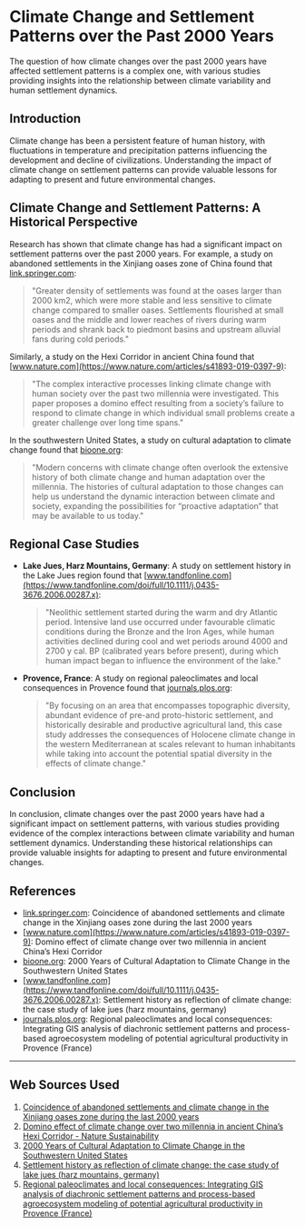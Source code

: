 # Climate Change and Settlement Patterns over the Past 2000 Years
The question of how climate changes over the past 2000 years have affected settlement patterns is a complex one, with various studies providing insights into the relationship between climate variability and human settlement dynamics.

## Introduction
Climate change has been a persistent feature of human history, with fluctuations in temperature and precipitation patterns influencing the development and decline of civilizations. Understanding the impact of climate change on settlement patterns can provide valuable lessons for adapting to present and future environmental changes.

## Climate Change and Settlement Patterns: A Historical Perspective

Research has shown that climate change has had a significant impact on settlement patterns over the past 2000 years. For example, a study on abandoned settlements in the Xinjiang oases zone of China found that [link.springer.com](https://link.springer.com/article/10.1007/s11442-017-1424-2):
> "Greater density of settlements was found at the oases larger than 2000 km2, which were more stable and less sensitive to climate change compared to smaller oases. Settlements flourished at small oases and the middle and lower reaches of rivers during warm periods and shrank back to piedmont basins and upstream alluvial fans during cold periods."

Similarly, a study on the Hexi Corridor in ancient China found that [www.nature.com](https://www.nature.com/articles/s41893-019-0397-9):
> "The complex interactive processes linking climate change with human society over the past two millennia were investigated. This paper proposes a domino effect resulting from a society’s failure to respond to climate change in which individual small problems create a greater challenge over long time spans."

In the southwestern United States, a study on cultural adaptation to climate change found that [bioone.org](https://bioone.org/journals/ambio-a-journal-of-the-human-environment/volume-37/issue-sp14/0044-7447-37.sp14.489/2000-Years-of-Cultural-Adaptation-to-Climate-Change-in-the/10.1579/0044-7447-37.sp14.489.short):
> "Modern concerns with climate change often overlook the extensive history of both climate change and human adaptation over the millennia. The histories of cultural adaptation to those changes can help us understand the dynamic interaction between climate and society, expanding the possibilities for “proactive adaptation” that may be available to us today."

## Regional Case Studies

*   **Lake Jues, Harz Mountains, Germany**: A study on settlement history in the Lake Jues region found that [www.tandfonline.com](https://www.tandfonline.com/doi/full/10.1111/j.0435-3676.2006.00287.x):
    > "Neolithic settlement started during the warm and dry Atlantic period. Intensive land use occurred under favourable climatic conditions during the Bronze and the Iron Ages, while human activities declined during cool and wet periods around 4000 and 2700 y cal. BP (calibrated years before present), during which human impact began to influence the environment of the lake."
*   **Provence, France**: A study on regional paleoclimates and local consequences in Provence found that [journals.plos.org](https://journals.plos.org/plosone/article/file?id=10.1371/journal.pone.0207622&type=printable):
    > "By focusing on an area that encompasses topographic diversity, abundant evidence of pre-and proto-historic settlement, and historically desirable and productive agricultural land, this case study addresses the consequences of Holocene climate change in the western Mediterranean at scales relevant to human inhabitants while taking into account the potential spatial diversity in the effects of climate change."

## Conclusion
In conclusion, climate changes over the past 2000 years have had a significant impact on settlement patterns, with various studies providing evidence of the complex interactions between climate variability and human settlement dynamics. Understanding these historical relationships can provide valuable insights for adapting to present and future environmental changes.

## References

*   [link.springer.com](https://link.springer.com/article/10.1007/s11442-017-1424-2): Coincidence of abandoned settlements and climate change in the Xinjiang oases zone during the last 2000 years
*   [www.nature.com](https://www.nature.com/articles/s41893-019-0397-9): Domino effect of climate change over two millennia in ancient China’s Hexi Corridor
*   [bioone.org](https://bioone.org/journals/ambio-a-journal-of-the-human-environment/volume-37/issue-sp14/0044-7447-37.sp14.489/2000-Years-of-Cultural-Adaptation-to-Climate-Change-in-the/10.1579/0044-7447-37.sp14.489.short): 2000 Years of Cultural Adaptation to Climate Change in the Southwestern United States
*   [www.tandfonline.com](https://www.tandfonline.com/doi/full/10.1111/j.0435-3676.2006.00287.x): Settlement history as reflection of climate change: the case study of lake jues (harz mountains, germany)
*   [journals.plos.org](https://journals.plos.org/plosone/article/file?id=10.1371/journal.pone.0207622&type=printable): Regional paleoclimates and local consequences: Integrating GIS analysis of diachronic settlement patterns and process-based agroecosystem modeling of potential agricultural productivity in Provence (France)

---
## Web Sources Used

1. [Coincidence of abandoned settlements and climate change in the Xinjiang oases zone during the last 2000 years](https://link.springer.com/article/10.1007/s11442-017-1424-2)
2. [Domino effect of climate change over two millennia in ancient China’s Hexi Corridor - Nature Sustainability](https://www.nature.com/articles/s41893-019-0397-9)
3. [2000 Years of Cultural Adaptation to Climate Change in the Southwestern United States](https://bioone.org/journals/ambio-a-journal-of-the-human-environment/volume-37/issue-sp14/0044-7447-37.sp14.489/2000-Years-of-Cultural-Adaptation-to-Climate-Change-in-the/10.1579/0044-7447-37.sp14.489.short)
4. [Settlement history as reflection of climate change: the case study of lake jues (harz mountains, germany)](https://www.tandfonline.com/doi/full/10.1111/j.0435-3676.2006.00287.x)
5. [Regional paleoclimates and local consequences: Integrating GIS analysis of diachronic settlement patterns and process-based agroecosystem modeling of potential agricultural productivity in Provence (France)](https://journals.plos.org/plosone/article/file?id=10.1371/journal.pone.0207622&type=printable)
